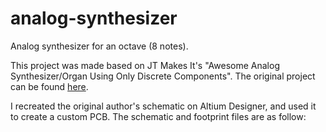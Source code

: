 # analog-synthesizer
Analog synthesizer for an octave (8 notes).

This project was made based on JT Makes It's "Awesome Analog Synthesizer/Organ Using Only Discrete Components". The original project can be found [here](https://www.instructables.com/Make-an-Awesome-Analog-Synthesizer/).

I recreated the original author's schematic on Altium Designer, and used it to create a custom PCB. The schematic and footprint files are as follow:
